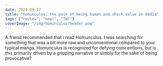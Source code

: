 ```yaml
---
date: 2024-09-17
title: "homunculus: the pain of being human and shock value in media"
tags: ["review", "new!", "TW!"]
coverImage: "/img/homunculus/header.png"
---
```

A friend recommended that i read Homunculus. I was searching for something that was a bit more raw and unconventional compared to your typical manga. Homunculus is recognized for defying conv entions, but is this primarily driven by a gripping narrative or simply for the sake of being provocative?
